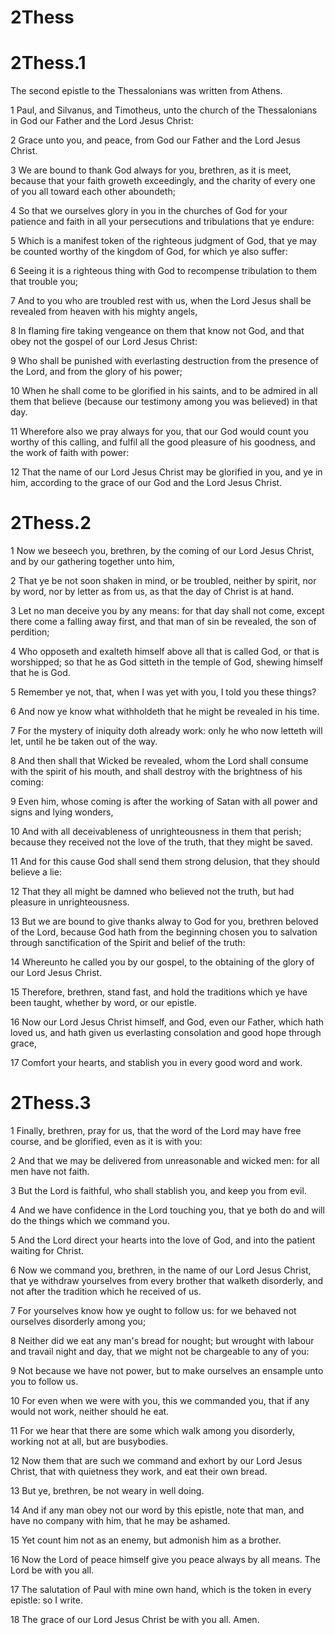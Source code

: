 # 2Thess

# 2Thess.1

The second epistle to the Thessalonians was written from Athens.

1 Paul, and Silvanus, and Timotheus, unto the church of the Thessalonians in God our Father and the Lord Jesus Christ:

2 Grace unto you, and peace, from God our Father and the Lord Jesus Christ.

3 We are bound to thank God always for you, brethren, as it is meet, because that your faith groweth exceedingly, and the charity of every one of you all toward each other aboundeth;

4 So that we ourselves glory in you in the churches of God for your patience and faith in all your persecutions and tribulations that ye endure:

5 Which is a manifest token of the righteous judgment of God, that ye may be counted worthy of the kingdom of God, for which ye also suffer:

6 Seeing it is a righteous thing with God to recompense tribulation to them that trouble you;

7 And to you who are troubled rest with us, when the Lord Jesus shall be revealed from heaven with his mighty angels,

8 In flaming fire taking vengeance on them that know not God, and that obey not the gospel of our Lord Jesus Christ:

9 Who shall be punished with everlasting destruction from the presence of the Lord, and from the glory of his power;

10 When he shall come to be glorified in his saints, and to be admired in all them that believe (because our testimony among you was believed) in that day.

11 Wherefore also we pray always for you, that our God would count you worthy of this calling, and fulfil all the good pleasure of his goodness, and the work of faith with power:

12 That the name of our Lord Jesus Christ may be glorified in you, and ye in him, according to the grace of our God and the Lord Jesus Christ.

# 2Thess.2

1 Now we beseech you, brethren, by the coming of our Lord Jesus Christ, and by our gathering together unto him,

2 That ye be not soon shaken in mind, or be troubled, neither by spirit, nor by word, nor by letter as from us, as that the day of Christ is at hand.

3 Let no man deceive you by any means: for that day shall not come, except there come a falling away first, and that man of sin be revealed, the son of perdition;

4 Who opposeth and exalteth himself above all that is called God, or that is worshipped; so that he as God sitteth in the temple of God, shewing himself that he is God.

5 Remember ye not, that, when I was yet with you, I told you these things?

6 And now ye know what withholdeth that he might be revealed in his time.

7 For the mystery of iniquity doth already work: only he who now letteth will let, until he be taken out of the way.

8 And then shall that Wicked be revealed, whom the Lord shall consume with the spirit of his mouth, and shall destroy with the brightness of his coming:

9 Even him, whose coming is after the working of Satan with all power and signs and lying wonders,

10 And with all deceivableness of unrighteousness in them that perish; because they received not the love of the truth, that they might be saved.

11 And for this cause God shall send them strong delusion, that they should believe a lie:

12 That they all might be damned who believed not the truth, but had pleasure in unrighteousness.

13 But we are bound to give thanks alway to God for you, brethren beloved of the Lord, because God hath from the beginning chosen you to salvation through sanctification of the Spirit and belief of the truth:

14 Whereunto he called you by our gospel, to the obtaining of the glory of our Lord Jesus Christ.

15 Therefore, brethren, stand fast, and hold the traditions which ye have been taught, whether by word, or our epistle.

16 Now our Lord Jesus Christ himself, and God, even our Father, which hath loved us, and hath given us everlasting consolation and good hope through grace,

17 Comfort your hearts, and stablish you in every good word and work.

# 2Thess.3

1 Finally, brethren, pray for us, that the word of the Lord may have free course, and be glorified, even as it is with you:

2 And that we may be delivered from unreasonable and wicked men: for all men have not faith.

3 But the Lord is faithful, who shall stablish you, and keep you from evil.

4 And we have confidence in the Lord touching you, that ye both do and will do the things which we command you.

5 And the Lord direct your hearts into the love of God, and into the patient waiting for Christ.

6 Now we command you, brethren, in the name of our Lord Jesus Christ, that ye withdraw yourselves from every brother that walketh disorderly, and not after the tradition which he received of us.

7 For yourselves know how ye ought to follow us: for we behaved not ourselves disorderly among you;

8 Neither did we eat any man's bread for nought; but wrought with labour and travail night and day, that we might not be chargeable to any of you:

9 Not because we have not power, but to make ourselves an ensample unto you to follow us.

10 For even when we were with you, this we commanded you, that if any would not work, neither should he eat.

11 For we hear that there are some which walk among you disorderly, working not at all, but are busybodies.

12 Now them that are such we command and exhort by our Lord Jesus Christ, that with quietness they work, and eat their own bread.

13 But ye, brethren, be not weary in well doing.

14 And if any man obey not our word by this epistle, note that man, and have no company with him, that he may be ashamed.

15 Yet count him not as an enemy, but admonish him as a brother.

16 Now the Lord of peace himself give you peace always by all means. The Lord be with you all.

17 The salutation of Paul with mine own hand, which is the token in every epistle: so I write.

18 The grace of our Lord Jesus Christ be with you all. Amen. 

